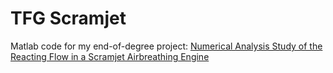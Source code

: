 # TFG Scramjet

Matlab code for my end-of-degree project: [Numerical Analysis Study of the Reacting Flow in a Scramjet Airbreathing Engine](https://upcommons.upc.edu/handle/2117/185865)

